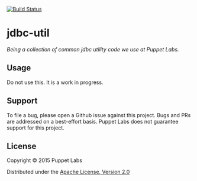 [![Build Status](https://travis-ci.org/puppetlabs/jdbc-util.png?branch=master)](https://travis-ci.org/puppetlabs/jdbc-util)

# jdbc-util

_Being a collection of common jdbc utility code we use at Puppet
Labs._

## Usage

Do not use this. It is a work in progress.

## Support

To file a bug, please open a Github issue against this project. Bugs and PRs are
addressed on a best-effort basis. Puppet Labs does not guarantee support for
this project.

## License

Copyright © 2015 Puppet Labs

Distributed under the [Apache License, Version 2.0](http://www.apache.org/licenses/LICENSE-2.0.html)
